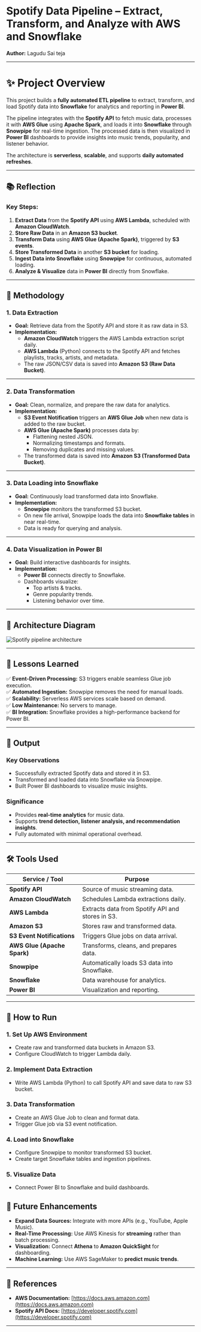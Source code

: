 # Spotify Data Pipeline – Extract, Transform, and Analyze with AWS and Snowflake 
**Author:** Lagudu Sai teja 

---
# ✨ Project Overview  
This project builds a **fully automated ETL pipeline** to extract, transform, and load Spotify data into **Snowflake** for analytics and reporting in **Power BI**.  

The pipeline integrates with the **Spotify API** to fetch music data, processes it with **AWS Glue** using **Apache Spark**, and loads it into **Snowflake** through **Snowpipe** for real-time ingestion. The processed data is then visualized in **Power BI** dashboards to provide insights into music trends, popularity, and listener behavior.  

The architecture is **serverless**, **scalable**, and supports **daily automated refreshes**.

---

## 📚 Reflection  

### **Key Steps:**  
1. **Extract Data** from the **Spotify API** using **AWS Lambda**, scheduled with **Amazon CloudWatch**.  
2. **Store Raw Data** in an **Amazon S3 bucket**.  
3. **Transform Data** using **AWS Glue (Apache Spark)**, triggered by **S3 events**.  
4. **Store Transformed Data** in another **S3 bucket** for loading.  
5. **Ingest Data into Snowflake** using **Snowpipe** for continuous, automated loading.  
6. **Analyze & Visualize** data in **Power BI** directly from Snowflake.

---

## 🚀 Methodology  

### **1. Data Extraction**  
- **Goal:** Retrieve data from the Spotify API and store it as raw data in S3.  
- **Implementation:**  
  - **Amazon CloudWatch** triggers the AWS Lambda extraction script daily.  
  - **AWS Lambda** (Python) connects to the Spotify API and fetches playlists, tracks, artists, and metadata.  
  - The raw JSON/CSV data is saved into **Amazon S3 (Raw Data Bucket)**.

---

### **2. Data Transformation**  
- **Goal:** Clean, normalize, and prepare the raw data for analytics.  
- **Implementation:**  
  - **S3 Event Notification** triggers an **AWS Glue Job** when new data is added to the raw bucket.  
  - **AWS Glue (Apache Spark)** processes data by:  
    - Flattening nested JSON.  
    - Normalizing timestamps and formats.  
    - Removing duplicates and missing values.  
  - The transformed data is saved into **Amazon S3 (Transformed Data Bucket)**.

---

### **3. Data Loading into Snowflake**  
- **Goal:** Continuously load transformed data into Snowflake.  
- **Implementation:**  
  - **Snowpipe** monitors the transformed S3 bucket.  
  - On new file arrival, Snowpipe loads the data into **Snowflake tables** in near real-time.  
  - Data is ready for querying and analysis.

---

### **4. Data Visualization in Power BI**  
- **Goal:** Build interactive dashboards for insights.  
- **Implementation:**  
  - **Power BI** connects directly to Snowflake.  
  - Dashboards visualize:  
    - Top artists & tracks.  
    - Genre popularity trends.  
    - Listening behavior over time.

---

## 📌 Architecture Diagram  
![Spotify pipeline architecture](ProjectArchicture.png)

---

## 📝 Lessons Learned  

✅ **Event-Driven Processing:** S3 triggers enable seamless Glue job execution.  
✅ **Automated Ingestion:** Snowpipe removes the need for manual loads.  
✅ **Scalability:** Serverless AWS services scale based on demand.  
✅ **Low Maintenance:** No servers to manage.  
✅ **BI Integration:** Snowflake provides a high-performance backend for Power BI.

---

## 📂 Output  

### **Key Observations**  
- Successfully extracted Spotify data and stored it in S3.  
- Transformed and loaded data into Snowflake via Snowpipe.  
- Built Power BI dashboards to visualize music insights.  

### **Significance**  
- Provides **real-time analytics** for music data.  
- Supports **trend detection, listener analysis, and recommendation insights**.  
- Fully automated with minimal operational overhead.

---

## 🛠️ Tools Used  

| **Service / Tool**      | **Purpose** |
|------------------------|-------------|
| **Spotify API**        | Source of music streaming data. |
| **Amazon CloudWatch**  | Schedules Lambda extractions daily. |
| **AWS Lambda**         | Extracts data from Spotify API and stores in S3. |
| **Amazon S3**          | Stores raw and transformed data. |
| **S3 Event Notifications** | Triggers Glue jobs on data arrival. |
| **AWS Glue (Apache Spark)** | Transforms, cleans, and prepares data. |
| **Snowpipe**           | Automatically loads S3 data into Snowflake. |
| **Snowflake**          | Data warehouse for analytics. |
| **Power BI**           | Visualization and reporting. |

---

## 📂 How to Run  

### **1. Set Up AWS Environment**  
- Create raw and transformed data buckets in Amazon S3.  
- Configure CloudWatch to trigger Lambda daily.  

### **2. Implement Data Extraction**  
- Write AWS Lambda (Python) to call Spotify API and save data to raw S3 bucket.  

### **3. Data Transformation**  
- Create an AWS Glue Job to clean and format data.  
- Trigger Glue job via S3 event notification.  

### **4. Load into Snowflake**  
- Configure Snowpipe to monitor transformed S3 bucket.  
- Create target Snowflake tables and ingestion pipelines.  

### **5. Visualize Data**  
- Connect Power BI to Snowflake and build dashboards.  


## 🔮 Future Enhancements  

- **Expand Data Sources:** Integrate with more APIs (e.g., YouTube, Apple Music).  
- **Real-Time Processing:** Use AWS Kinesis for **streaming** rather than batch processing.  
- **Visualization:** Connect **Athena** to **Amazon QuickSight** for dashboarding.  
- **Machine Learning:** Use AWS SageMaker to **predict music trends**.  

---

## 📜 References  

- **AWS Documentation:** [https://docs.aws.amazon.com](https://docs.aws.amazon.com)  
- **Spotify API Docs:** [https://developer.spotify.com](https://developer.spotify.com)  

---

